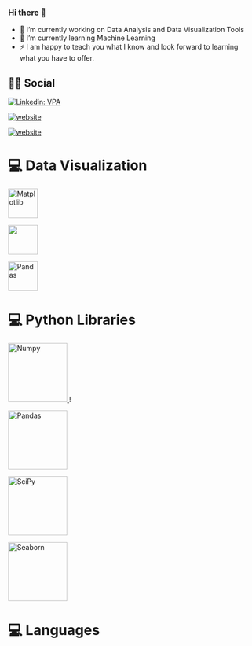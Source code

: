 ### Hi there 👋

- 🔭 I’m currently working on Data Analysis  and Data Visualization Tools 
- 🌱 I’m currently learning Machine Learning
- ⚡ I am happy to teach you what I know and look forward to learning what you have to offer.

## 👨👩 Social

[![Linkedin: VPA](https://img.shields.io/badge/linkedin-%230077B5.svg?&style=for-the-badge&logo=linkedin&logoColor=white)]( https://www.linkedin.com/in/begumaaydin/)

[![website](https://img.shields.io/badge/gmail-f1f2f6.svg?&style=for-the-badge&logo=gmail&logoColor=red)](mailto:begumaaydinn@gmail.com)

[![website](https://img.shields.io/badge/%20-tableau-black?&style=for-the-badge&logoColor=white)]( https://public.tableau.com/app/profile/begumaaydinn)


# 💻 Data Visualization 

<a href="#" target="_blank"> <img src="https://matplotlib.org/stable/_static/logo2_compressed.svg" alt="Matplotlib" height="60"/> </a>

<a href="#" target="_blank"> <img src="https://seaborn.pydata.org/_static/logo-wide-lightbg.svg" height="60"/> </a>

<a href="#" target="_blank"> <img src="https://upload.wikimedia.org/wikipedia/commons/thumb/e/ed/Pandas_logo.svg/2560px-Pandas_logo.svg.png" alt="Pandas" height="60"/> </a>


# 💻 Python Libraries

<a href="#" target="_blank"> <img src="https://numpy.org/doc/stable/_static/numpylogo.svg" alt="Numpy" width="120"/> </a>!

<a href="#" target="_blank"> <img src="https://upload.wikimedia.org/wikipedia/commons/thumb/e/ed/Pandas_logo.svg/2560px-Pandas_logo.svg.png" alt="Pandas" width="120"/> </a>

<a href="#" target="_blank"> <img src="https://www.scipy.org/_static/logo.png" alt="SciPy" width="120"/> </a>

<a href="#" target="_blank"> <img src="https://seaborn.pydata.org/_static/logo-wide-lightbg.svg" alt="Seaborn" width="120"/> </a>

# 💻 Languages


